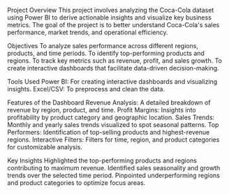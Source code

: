 Project Overview
This project involves analyzing the Coca-Cola dataset using Power BI to derive actionable insights and visualize key business metrics. The goal of the project is to better understand Coca-Cola's sales performance, market trends, and operational efficiency.

Objectives
To analyze sales performance across different regions, products, and time periods.
To identify top-performing products and regions.
To track key metrics such as revenue, profit, and sales growth.
To create interactive dashboards that facilitate data-driven decision-making.

Tools Used
Power BI: For creating interactive dashboards and visualizing insights.
Excel/CSV: To preprocess and clean the data.

Features of the Dashboard
Revenue Analysis: A detailed breakdown of revenue by region, product, and time.
Profit Margins: Insights into profitability by product category and geographic location.
Sales Trends: Monthly and yearly sales trends visualized to spot seasonal patterns.
Top Performers: Identification of top-selling products and highest-revenue regions.
Interactive Filters: Filters for time, region, and product categories for customizable analysis.

Key Insights
Highlighted the top-performing products and regions contributing to maximum revenue.
Identified sales seasonality and growth trends over the selected time period.
Pinpointed underperforming regions and product categories to optimize focus areas.

